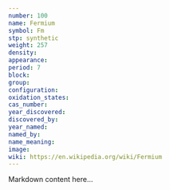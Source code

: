 ```yaml
---
number: 100
name: Fermium
symbol: Fm
stp: synthetic
weight: 257
density:
appearance:
period: 7
block:
group:
configuration:
oxidation_states:
cas_number:
year_discovered:
discovered_by:
year_named:
named_by:
name_meaning:
image:
wiki: https://en.wikipedia.org/wiki/Fermium
---
```


Markdown content here...
